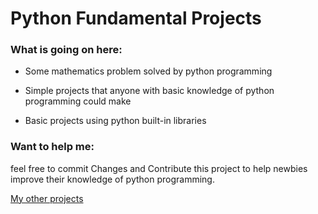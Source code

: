 
# Python Fundamental Projects

### What is going on here:

* Some mathematics problem solved by python programming

* Simple projects that anyone with basic knowledge of python programming could make

* Basic projects using python built-in libraries


### Want to help me:

feel free to commit Changes and Contribute this project to help newbies improve their knowledge of python programming.

[My other projects](https://github.com/tahajalili/)
 
